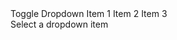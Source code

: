 <div>
  <go-button id="test">Toggle Dropdown</go-button>
  <go-dropdown-menu id="dd" trigger-selector="#test">
    <go-dropdown-item>Item 1</go-dropdown-item>
    <go-dropdown-item>Item 2</go-dropdown-item>
    <go-dropdown-item>Item 3</go-dropdown-item>
  </go-dropdown-menu>
  <div id="result">
    Select a dropdown item
  </div>
</div>
<script>
  const menuItems = document.querySelectorAll('#dd go-dropdown-item');
  const result = document.querySelector('#result');
  menuItems.forEach((item, i) => {
    item.addEventListener('selected', (e) => {
      console.log('selected element', e.detail)
      result.innerHTML = `selected index: ${i}`
    })
  })
</script>
